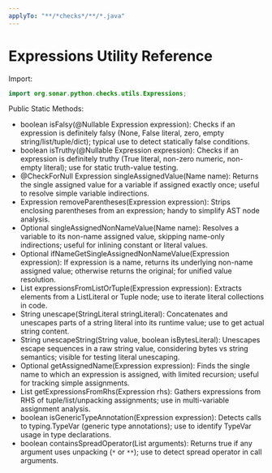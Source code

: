 ```yaml
---
applyTo: "**/*checks*/**/*.java"
---
```

# Expressions Utility Reference

Import:
```java
import org.sonar.python.checks.utils.Expressions;
```

Public Static Methods:

- boolean isFalsy(@Nullable Expression expression): Checks if an expression is definitely falsy (None, False literal, zero, empty string/list/tuple/dict); typical use to detect statically false conditions.
- boolean isTruthy(@Nullable Expression expression): Checks if an expression is definitely truthy (True literal, non-zero numeric, non-empty literal); use for static truth-value testing.
- @CheckForNull Expression singleAssignedValue(Name name): Returns the single assigned value for a variable if assigned exactly once; useful to resolve simple variable indirections.
- Expression removeParentheses(Expression expression): Strips enclosing parentheses from an expression; handy to simplify AST node analysis.
- Optional<Expression> singleAssignedNonNameValue(Name name): Resolves a variable to its non-name assigned value, skipping name-only indirections; useful for inlining constant or literal values.
- Optional<Expression> ifNameGetSingleAssignedNonNameValue(Expression expression): If expression is a name, returns its underlying non-name assigned value; otherwise returns the original; for unified value resolution.
- List<Expression> expressionsFromListOrTuple(Expression expression): Extracts elements from a ListLiteral or Tuple node; use to iterate literal collections in code.
- String unescape(StringLiteral stringLiteral): Concatenates and unescapes parts of a string literal into its runtime value; use to get actual string content.
- String unescapeString(String value, boolean isBytesLiteral): Unescapes escape sequences in a raw string value, considering bytes vs string semantics; visible for testing literal unescaping.
- Optional<Name> getAssignedName(Expression expression): Finds the single name to which an expression is assigned, with limited recursion; useful for tracking simple assignments.
- List<Expression> getExpressionsFromRhs(Expression rhs): Gathers expressions from RHS of tuple/list/unpacking assignments; use in multi-variable assignment analysis.
- boolean isGenericTypeAnnotation(Expression expression): Detects calls to typing.TypeVar (generic type annotations); use to identify TypeVar usage in type declarations.
- boolean containsSpreadOperator(List<Argument> arguments): Returns true if any argument uses unpacking (`*` or `**`); use to detect spread operator in call arguments.

